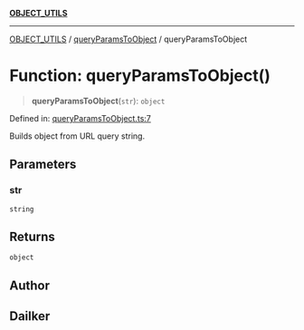 [**OBJECT_UTILS**](../../README.md)

***

[OBJECT_UTILS](../../README.md) / [queryParamsToObject](../README.md) / queryParamsToObject

# Function: queryParamsToObject()

> **queryParamsToObject**(`str`): `object`

Defined in: [queryParamsToObject.ts:7](https://github.com/dailker/everyutil/blob/0531b9744e97cf76b2fb0fb9c6a72c61ec9e2b23/src/object/queryParamsToObject.ts#L7)

Builds object from URL query string.

## Parameters

### str

`string`

## Returns

`object`

## Author

## Dailker
